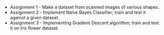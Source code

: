 * Assignment 1 - Make a dataset from scanned images of various shapes.
* Assignment 2 - Implement Naïve Bayes Classifier; train and test it against a given dataset.
* Assignment 3 - Implementing Gradient Descent algorithm; train and test it on Iris flower dataset.
